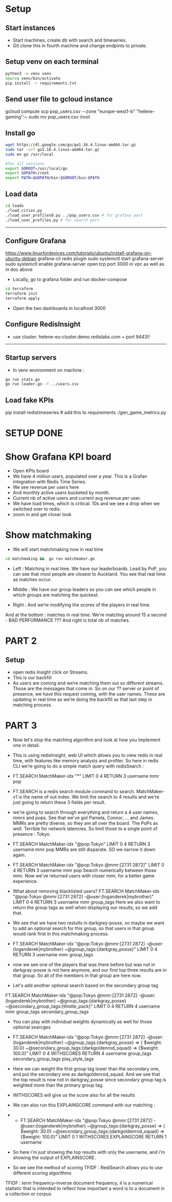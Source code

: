 # Setup

## Start instances

- Start machines, create db with search and timeseries.
- Git clone this in fourth machine and change endpints to private.

## Setup venv on each terminal

```sh
python3 -m venv venv
source venv/bin/activate
pip install -r requirements.txt
```

## Send user file to gcloud instance
gcloud compute scp pop_users.csv --zone "europe-west1-b" "helene-gaming":~
sudo mv pop_users.csv /root

## Install go
```sh
wget https://dl.google.com/go/go1.16.4.linux-amd64.tar.gz 
sudo tar -xvf go1.16.4.linux-amd64.tar.gz   
sudo mv go /usr/local 

#for all sessions
export GOROOT=/usr/local/go 
export GOPATH=/root
export PATH=$GOPATH/bin:$GOROOT/bin:$PATH 
```


## Load data

```sh
cd loads
./load_cities.py
./load_user_profiles0.py ../pop_users.csv # for grafana part
./load_user_profiles.py # for search part
```

-------

## Configure Grafana
https://www.linuxfordevices.com/tutorials/ubuntu/install-grafana-on-ubuntu-debian
grafana-cli redis plugin
sudo systemctl start grafana-server
sudo systemctl enable grafana-server
open tcp port 3000 in vpc as well as in doc above



- Locally, go to grafana folder and run docker-compose
```sh
cd terraform
terraform init
terraform apply
```
- Open the two dashboards in localhost 3000

## Configure RedisInsight
- use cluster: helene-eu-cluster.demo.redislabs.com + port 9443!!
----------

## Startup servers
- In venv environment on machine :
```sh
go run stats.go 
go run loader.go -f ../users.csv
```
## Load fake KPIs
pip install redistimeseries # add this to requirements
./gen_game_metrics.py

# SETUP DONE

# Show Grafana KPI board
- Open KPIs board
- We have 4 million users, populated over a year. This is a Grafan integration with Redis Time Series. 
- We see revenue per users here
- And monthly active users bucketed by month. 
- Current nb of active users and current avg revenue per user.
- We have load times, which is critical. 10s and we see a drop when we switched over to redis. 
- zoom in and get closer look

# Show matchmaking

- We will start matchmaking now in real time

```sh
cd matchmaking &&  go run matchmaker.go
```

- Left : Matching in real time. We have our leaderboards. Lead by PoP, you can see that most people are closest to Auckland. You see that real time  as matches occur. 

- Middle : We have our group leaders so you can see which people in which groups are matching the quickest.

- Right : And we’re modifying the scores of the players in real time.

And at the bottom : matches in real time. We're matcting around 15 a second - BAD PERFORMANCE ???
And right is total nb of matches. 


# PART 2

## Setup
- open redis Insight click on Streams. 
- This is our backfill
- As users are coming and we’re matching them out so different streams. 
Those are the messages that come in. 
So on our ?? server or point of presence, we have this request coming, with the user names. These are updating in real time as we’re doing the backfill as that last step in matching process.


# PART 3

- Now let's stop the matching algorithm and look at how you implement one in detail. 
- This is using redisInsight, web UI which allows you to view redis in real time, with features like memory analysis and profiler.
So here in redis CLI we’re going to do a simple match query with redisSearch : 

- FT.SEARCH MatchMaker-idx "*" LIMIT 0 4 RETURN 3 username mmr pop
- FT.SEARCH is a redis search module command to search. MatchMaker-v1 is the name of out index. 
We limit the search to 4 results and we're just going to return these 3 fields per result. 

- we're going to search through everything and return a 4 user names, mmrs and pops.
See that we've got Pamela, Connor, ... and James.
MMRs are pretty diverse, so they are all over the board.
The PoPs as well. Terrible for network latencies. So limit those to a single point of presence : Tokyo. 

- FT.SEARCH MatchMaker-idx "@pop:Tokyo" LIMIT 0 4 RETURN 3 username mmr pop
MMRs are still disparate. 
SO we narrow it down again. 

- FT.SEARCH MatchMaker-idx "@pop:Tokyo @mmr:[2731 2872]" LIMIT 0 4 RETURN 3 username mmr pop
Search numerically between those mmr. 
Now we've returned users with closer mmr, for a better game experience.

- What about removing blacklisted users? 
FT.SEARCH MatchMaker-idx "@pop:Tokyo @mmr:[2731 2872] -@user:(loganderek|mybrother)" LIMIT 0 4 RETURN 3 username mmr group_tags
Here we also want to return the group tags as well when displaying our results, so we add that.

- We see that we have two reslults in darkgrey-posse, so maybe we want to add an optional search for this group, so that users in that group would rank first in this matchmaking process.
- FT.SEARCH MatchMaker-idx "@pop:Tokyo @mmr:[2731 2872] -@user:(loganderek|mybrother) ~@group_tags:{darkgray_posse}" LIMIT 0 4 RETURN 3 username mmr group_tags
- now we see one of the players that was there before but was not in darkgray-posse is not here anymore, and our first top three results are in that group. So all of the members in that group are here now.

- Let's add another optional search based on the secondary group tag 

FT.SEARCH MatchMaker-idx "@pop:Tokyo @mmr:[2731 2872] -@user:(loganderek|mybrother) ~@group_tags:{darkgray_posse} ~@secondary_group_tags:{thistle_pack}" LIMIT 0 4 RETURN 4 username mmr group_tags secondary_group_tags

- You can play with individual weights dynamically as well for those optional searcges
- FT.SEARCH MatchMaker-idx "@pop:Tokyo @mmr:[2731 2872] -@user:(loganderek|mybrother) ~@group_tags:{darkgray_posse} => { $weight: 30.0} ~@secondary_group_tags:{darkgoldenrod_squad} => {$weight: 100.0}" LIMIT 0 4 WITHSCORES RETURN 4 username  group_tags secondary_group_tags play_style_tags
- Here we can weight the first group tag lower than the secondary one, and put the secondary one as darkgoldenrod_squad. And we see that the top result is now not in darkgray_posse since secondary group tag is weighted more than the primary group tag. 
- WITHSCORES will give us the score also for all the results
  

- We can also run this EXPLAINSCORE command with our matching : 
- -  FT.SEARCH MatchMaker-idx "@pop:Tokyo @mmr:[2731 2872] -@user:(loganderek|mybrother) ~@group_tags:{darkgray_posse} => { $weight: 30.0} ~@secondary_group_tags:{darkgoldenrod_squad} => {$weight: 100.0}" LIMIT 0 1 WITHSCORES EXPLAINSCORE RETURN 1 username 
- So here i'm just showing the top results with only the username, and i'm showing the output of EXPLAINSCORE.
- So we see the method of scoring TFIDF : RediSearch allows you to use different scoring algorithms

TFIDF : term frequency–inverse document frequency, it is a numerical statistic that is intended to reflect how important a word is to a document in a collection or corpus
